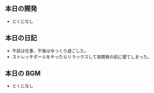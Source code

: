 ## 本日の開発
- とくになし

## 本日の日記
- 午前は仕事、午後はゆっくり過ごした。
- ストレッチポールをやったらリラックスして夜開発の前に寝てしまった。

## 本日の BGM
- とくになし